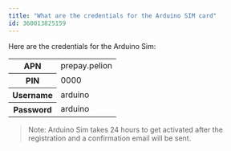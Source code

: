 ```yaml
---
title: "What are the credentials for the Arduino SIM card"
id: 360013825159
---
```


Here are the credentials for the Arduino Sim:

<table>
  <tr>
    <th>APN</th>
    <td>prepay.pelion</td>
  </tr>
  <tr>
    <th>PIN</th>
    <td>0000</td>
  </tr>
  <tr>
    <th>Username</th>
    <td>arduino</td>
  </tr>
  <tr>
    <th>Password</th>
    <td>arduino</td>
  </tr>
 </table>

> Note: Arduino Sim takes 24 hours to get activated after the registration and a confirmation email will be sent.
